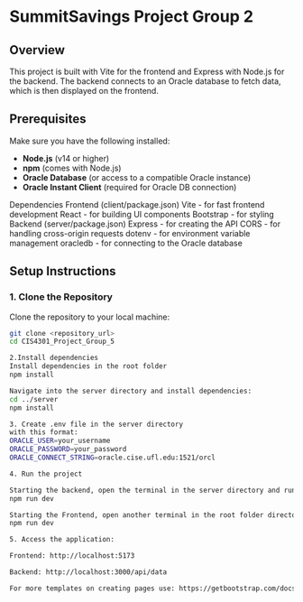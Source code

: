 # SummitSavings Project Group 2

## Overview

This project is built with Vite for the frontend and Express with Node.js for the backend. The backend connects to an Oracle database to fetch data, which is then displayed on the frontend.

## Prerequisites

Make sure you have the following installed:
- **Node.js** (v14 or higher)
- **npm** (comes with Node.js)
- **Oracle Database** (or access to a compatible Oracle instance)
- **Oracle Instant Client** (required for Oracle DB connection)

Dependencies
Frontend (client/package.json)
Vite - for fast frontend development
React - for building UI components
Bootstrap  - for styling
Backend (server/package.json)
Express - for creating the API
CORS - for handling cross-origin requests
dotenv - for environment variable management
oracledb - for connecting to the Oracle database

## Setup Instructions

### 1. Clone the Repository

Clone the repository to your local machine:

```bash
git clone <repository_url>
cd CIS4301_Project_Group_5

2.Install dependencies
Install dependencies in the root folder
npm install

Navigate into the server directory and install dependencies:
cd ../server
npm install

3. Create .env file in the server directory
with this format:
ORACLE_USER=your_username
ORACLE_PASSWORD=your_password
ORACLE_CONNECT_STRING=oracle.cise.ufl.edu:1521/orcl

4. Run the project 

Starting the backend, open the terminal in the server directory and run:
npm run dev

Starting the Frontend, open another terminal in the root folder directory and run:
npm run dev

5. Access the application:

Frontend: http://localhost:5173

Backend: http://localhost:3000/api/data

For more templates on creating pages use: https://getbootstrap.com/docs/4.1/getting-started/introduction/
